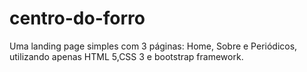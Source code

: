 # centro-do-forro
Uma landing page simples com 3 páginas: Home, Sobre e Periódicos, utilizando apenas HTML 5,CSS 3 e bootstrap framework.
